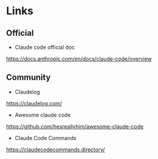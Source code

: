# Links

## Official

- Claude code official doc

<https://docs.anthropic.com/en/docs/claude-code/overview>

## Community

- Claudelog

<https://claudelog.com/>

- Awesome claude code

<https://github.com/hesreallyhim/awesome-claude-code>

- Claude Code Commands

<https://claudecodecommands.directory/>
